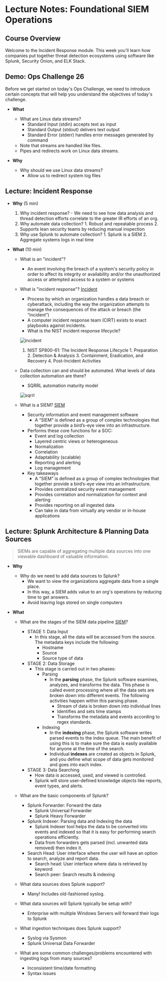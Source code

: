 # Lecture Notes: Foundational SIEM Operations

## Course Overview

Welcome to the Incident Response module. This week you'll learn how companies put together threat detection ecosystems using software like Splunk, Security Onion, and ELK Stack.

## Demo: Ops Challenge 26

Before we get started on today's Ops Challenge, we need to introduce certain concepts that will help you understand the objectives of today's challenge.

- **What**
  - What are Linux data streams?
    - Standard Input (stdin) accepts text as input
    - Standard Output (stdout) delivers text output
    - Standard Error (stderr) handles error messages generated by command
  - Note that streams are handled like files.
  - Pipes and redirects work on Linux data streams.

- **Why**
  - Why should we use Linux data streams?
    - Allow us to redirect system log files

## Lecture: Incident Response

- **Why** (5 min)

    1. Why incident response?
      - We need to see how data analysis and thread detection efforts correlate to the greater IR efforts of an org.
    1. Why automate data collection?
      1. Robust and repeatable process
      2. Supports lean security teams by reducing manual inspection
    1. Why use Splunk to automate collection?
      1. Splunk is a SIEM
      2. Aggregate systems logs in real time

- **What** (10 min)

  - What is an "incident"?
    - An event involving the breach of a system's security policy in order to affect its integrity or availability and/or the unauthorized access or attempted access to a system or systems

  - What is "incident response"? [Incident](https://digitalguardian.com/blog/what-incident-response)
    - Process by which an organization handles a data breach or cyberattack, including the way the organization attempts to manage the consequences of the attack or breach (the “incident”)
    - A computer incident response team (CIRT) exists to enact playbooks against incidents.
    - What is the NIST incident response lifecycle?

    ![incident](assets/incident-response.png)

      1. NIST SP800-61: The Incident Response Lifecycle
        1. Preparation
        2. Detection & Analysis
        3. Containment, Eradication, and Recovery
        4. Post-Incident Activities

  - Data collection can and should be automated. What levels of data collection automation are there?
    - SQRRL automation maturity model

    ![sqrrl](assets/sqrrl.png)

  - What is a SIEM? [SIEM](https://www.tripwire.com/state-of-security/incident-detection/log-management-siem/what-is-a-siem/)
    - Security information and event management software
      - A “SIEM” is defined as a group of complex technologies that together provide a bird’s-eye view into an infrastructure.
    - Performs these core functions for a SOC:
      - Event and log collection
      - Layered centric views or heterogeneous
      - Normalization
      - Correlation
      - Adaptability (scalable)
      - Reporting and alerting
      - Log management
    - Key takeaways
      - A “SIEM” is defined as a group of complex technologies that together provide a bird’s-eye view into an infrastructure.
      - Provides centralized security event management
      - Provides correlation and normalization for context and alerting
      - Provides reporting on all ingested data
      - Can take in data from virtually any vendor or in-house applications

## Lecture: Splunk Architecture & Planning Data Sources

> SIEMs are capable of aggregating multiple data sources into one viewable dashboard of valuable information.

- **Why**
  - Why do we need to add data sources to Splunk?
    - We want to view the organizations aggregate data from a single place.
    - In this way, a SIEM adds value to an org's operations by reducing time to get answers.
    - Avoid leaving logs stored on single computers

- **What**
  - What are the stages of the SIEM data pipeline [SIEM](https://mindmajix.com/overview-of-splunk-architecture)?
    - STAGE 1: Data Input
      - In this stage, all the data will be accessed from the source. The metadata keys include the following:
        - Hostname
        - Source
        - Source type of data
    - STAGE 2: Data Storage
      - This stage is carried out in two phases:
        - Parsing
          - In the **parsing** phase, the Splunk software examines, analyzes, and transforms the data. This phase is called event processing where all the data sets are broken down into different events. The following activities happen within this parsing phase.
            - Stream of data is broken down into individual lines
            - Identifies and sets time stamps
            - Transforms the metadata and events according to regex standards.
        - Indexing
          - In the **indexing** phase, the Splunk software writes parsed events to the index queue. The main benefit of using this is to make sure the data is easily available for anyone at the time of the search.
          - Individual **indexes** are created as objects in Splunk, and you define what scope of data gets monitored and goes into each index.
    - STAGE 3: Data Searching
      - How data is accessed, used, and viewed is controlled.
      - Splunk will store user-defined knowledge objects like reports, event types, and alerts.

  - What are the basic components of Splunk?
    - Splunk Forwarder: Forward the data
      - Splunk Universal Forwarder
      - Splunk Heavy Forwarder
    - Splunk Indexer: Parsing data and Indexing the data
      - Splunk Indexer tool helps the data to be converted into events and indexed so that it is easy for performing search operations efficiently.
      - Data from forwarders gets parsed (incl. unwanted data removed) then index it.
    - Search Head: User interface where the user will have an option to search, analyze and report data.
      - Search head: User interface where data is retrieved by keyword
      - Search peer: Search results & indexing

  - What data sources does Splunk support?
    - Many! Includes old-fashioned syslog.

  - What data sources will Splunk typically be setup with?
    - Enterprise with multiple Windows Servers will forward their logs to Splunk

  - What ingestion techniques does Splunk support?
    - Syslog via Sysmon
    - Splunk Universal Data Forwarder

  - What are some common challenges/problems encountered with ingesting logs from many sources?
    - Inconsistent time/date formatting
    - Syntax issues

